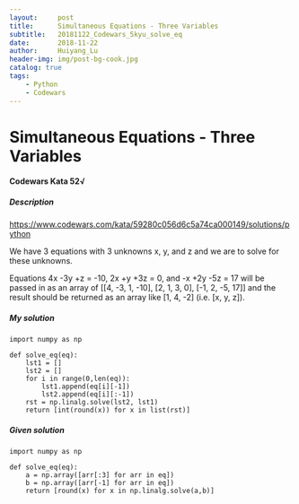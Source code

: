 ```yaml
---
layout:     post
title:      Simultaneous Equations - Three Variables
subtitle:   20181122_Codewars_5kyu_solve_eq
date:       2018-11-22
author:     Huiyang_Lu
header-img: img/post-bg-cook.jpg
catalog: true
tags:
    - Python
    - Codewars
---
```

# Simultaneous Equations - Three Variables
#### Codewars Kata 52√
##### Description
https://www.codewars.com/kata/59280c056d6c5a74ca000149/solutions/python

We have 3 equations with 3 unknowns x, y, and z and we are to solve for these unknowns.

Equations 4x -3y +z = -10, 2x +y +3z = 0, and -x +2y -5z = 17
will be passed in as an array of [[4, -3, 1, -10], [2, 1, 3, 0], [-1, 2, -5, 17]]
and the result should be returned as an array like [1, 4, -2] (i.e. [x, y, z]).

##### My solution
    import numpy as np

    def solve_eq(eq):
        lst1 = []
        lst2 = []
        for i in range(0,len(eq)):
            lst1.append(eq[i][-1])
            lst2.append(eq[i][:-1])
        rst = np.linalg.solve(lst2, lst1)
        return [int(round(x)) for x in list(rst)]

##### Given solution
    import numpy as np
    
    def solve_eq(eq):
        a = np.array([arr[:3] for arr in eq])
        b = np.array([arr[-1] for arr in eq])
        return [round(x) for x in np.linalg.solve(a,b)]